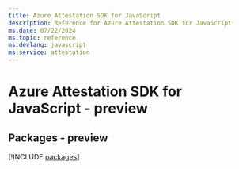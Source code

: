 ```yaml
---
title: Azure Attestation SDK for JavaScript
description: Reference for Azure Attestation SDK for JavaScript
ms.date: 07/22/2024
ms.topic: reference
ms.devlang: javascript
ms.service: attestation
---
```

# Azure Attestation SDK for JavaScript - preview
## Packages - preview
[!INCLUDE [packages](attestation-index.md)]